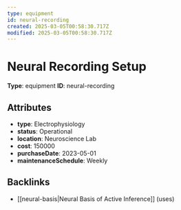 ```yaml
---
type: equipment
id: neural-recording
created: 2025-03-05T00:58:30.717Z
modified: 2025-03-05T00:58:30.717Z
---
```


# Neural Recording Setup

**Type**: equipment
**ID**: neural-recording

## Attributes

- **type**: Electrophysiology
- **status**: Operational
- **location**: Neuroscience Lab
- **cost**: 150000
- **purchaseDate**: 2023-05-01
- **maintenanceSchedule**: Weekly

## Backlinks

- [[neural-basis|Neural Basis of Active Inference]] (uses)

